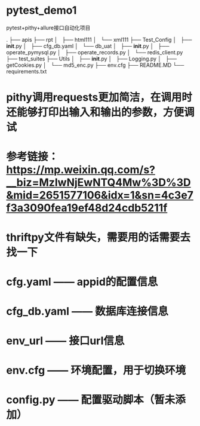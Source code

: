 # pytest_demo1
pytest+pithy+allure接口自动化项目

.
├── apis
├── rpt
│   ├── html111
│   └── xml111
├── Test_Config
│   ├── __init__.py
│   ├── cfg_db.yaml
│   └── db_uat
│       ├── __init__.py
│       ├── operate_pymysql.py
│       ├── operate_records.py
│       └── redis_client.py
├── test_suites
├── Utils
│   ├── __init__.py
│   ├── Logging.py
│   ├── getCookies.py
│   └── md5_enc.py
├── env.cfg
├── README.MD
└── requirements.txt


# pithy调用requests更加简洁，在调用时还能够打印出输入和输出的参数，方便调试
# 参考链接：https://mp.weixin.qq.com/s?__biz=MzIwNjEwNTQ4Mw%3D%3D&mid=2651577106&idx=1&sn=4c3e7f3a3090fea19ef48d24cdb5211f
# thriftpy文件有缺失，需要用的话需要去找一下


# cfg.yaml —— appid的配置信息
# cfg_db.yaml —— 数据库连接信息
# env_url —— 接口url信息
# env.cfg —— 环境配置，用于切换环境
# config.py —— 配置驱动脚本（暂未添加）
